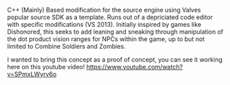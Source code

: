 C++ (Mainly) Based modification for the source engine using Valves popular source SDK as a template. Runs out of a depriciated code editor with specific modifications (VS 2013). Initially inspired by games like Dishonored, this seeks to add leaning and sneaking through manipulation of the dot product vision ranges for NPCs within the game, up to but not limited to Combine Soldiers and Zombies.

I wanted to bring this concept as a proof of concept, you can see it working here on this youtube video! https://www.youtube.com/watch?v=SPmxLWyrv6o

